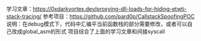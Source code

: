 学习文章：https://0xdarkvortex.dev/proxying-dll-loads-for-hiding-etwti-stack-tracing/
参考项目：https://github.com/pard0p/CallstackSpoofingPOC
说明：在debug模式下，代码中汇编平当前函数栈的部分需要修改，或者可以自己改成global_asm的形式
项目综合了上面的学习文章和间接syscall
